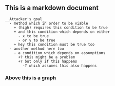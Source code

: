 ## This is a markdown document

```threatdown
__Attacker's goal__
  - method which in order to be viable
    + (high) requires this condition to be true
    + and this condition which depends on either
      - x to be true
      - or y to be true
    + hey this condition must be true too
  - another method here too
    - a condition which depends on assumptions
      +? this might be a problem
      +? but only if this happens
        -? which assumes this also happens
```

### Above this is a graph
